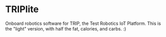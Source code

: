 # TRIPlite
Onboard robotics software for TRIP, the Test Robotics IoT Platform. This is the "light" version, with half the fat, calories, and carbs.  :)
